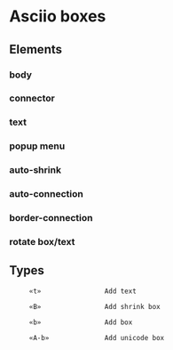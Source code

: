 # Asciio boxes

## Elements

### body

### connector

### text

### popup menu

### auto-shrink

### auto-connection

### border-connection

### rotate box/text

## Types
         «t»                Add text

         «B»                Add shrink box

         «b»                Add box

         «A-b»              Add unicode box


